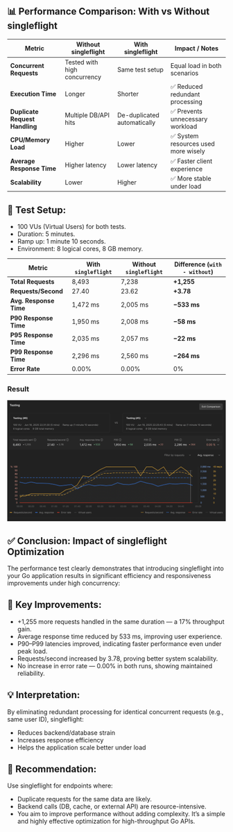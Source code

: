 ## 📊 Performance Comparison: With vs Without singleflight
| Metric                         | Without singleflight         | With singleflight           | Impact / Notes                      |
| ------------------------------ | ---------------------------- | --------------------------- | ----------------------------------- |
| **Concurrent Requests**        | Tested with high concurrency | Same test setup             | Equal load in both scenarios        |
| **Execution Time**             | Longer                       | Shorter                     | ✅ Reduced redundant processing      |
| **Duplicate Request Handling** | Multiple DB/API hits         | De-duplicated automatically | ✅ Prevents unnecessary workload     |
| **CPU/Memory Load**            | Higher                       | Lower                       | ✅ System resources used more wisely |
| **Average Response Time**      | Higher latency               | Lower latency               | ✅ Faster client experience          |
| **Scalability**                | Lower                        | Higher                      | ✅ More stable under load            |

## 🧪 Test Setup:
- 100 VUs (Virtual Users) for both tests.
- Duration: 5 minutes.
- Ramp up: 1 minute 10 seconds.
- Environment: 8 logical cores, 8 GB memory.

| Metric                 | With `singleflight` | Without `singleflight` | Difference (`with - without`) |
| ---------------------- | ------------------- | ---------------------- | ----------------------------- |
| **Total Requests**     | 8,493               | 7,238                  | **+1,255**                    |
| **Requests/Second**    | 27.40               | 23.62                  | **+3.78**                     |
| **Avg. Response Time** | 1,472 ms            | 2,005 ms               | **−533 ms**                   |
| **P90 Response Time**  | 1,950 ms            | 2,008 ms               | **−58 ms**                    |
| **P95 Response Time**  | 2,035 ms            | 2,057 ms               | **−22 ms**                    |
| **P99 Response Time**  | 2,296 ms            | 2,560 ms               | **−264 ms**                   |
| **Error Rate**         | 0.00%               | 0.00%                  | 0%                            |

### Result
![Alt text](result.png "postman")

## ✅ Conclusion: Impact of singleflight Optimization
The performance test clearly demonstrates that introducing singleflight into your Go application results in significant efficiency and responsiveness improvements under high concurrency:

## 🚀 Key Improvements:
- +1,255 more requests handled in the same duration — a 17% throughput gain.
- Average response time reduced by 533 ms, improving user experience.
- P90–P99 latencies improved, indicating faster performance even under peak load.
- Requests/second increased by 3.78, proving better system scalability.
- No increase in error rate — 0.00% in both runs, showing maintained reliability.

## 💡 Interpretation:
By eliminating redundant processing for identical concurrent requests (e.g., same user ID), singleflight:
- Reduces backend/database strain
- Increases response efficiency
- Helps the application scale better under load

## 🧠 Recommendation:
Use singleflight for endpoints where:
- Duplicate requests for the same data are likely.
- Backend calls (DB, cache, or external API) are resource-intensive.
- You aim to improve performance without adding complexity.
It’s a simple and highly effective optimization for high-throughput Go APIs.